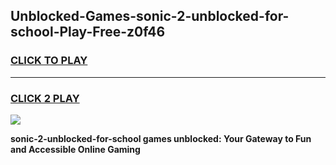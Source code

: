 
## Unblocked-Games-sonic-2-unblocked-for-school-Play-Free-z0f46
<h3>
<a href="https://premium76.site?title=sonic-2-unblocked-for-school&ref=23A">CLICK TO PLAY</a></h3>
<hr>

<h3>
<a href="https://premium76.site?title=sonic-2-unblocked-for-school&ref=23A">CLICK 2 PLAY</a>
  
</h3>

<a href="https://premium76.site?title=sonic-2-unblocked-for-school&ref=23A"><img src="https://clearcache.store/games.png"></a>


**sonic-2-unblocked-for-school games unblocked: Your Gateway to Fun and Accessible Online Gaming**
